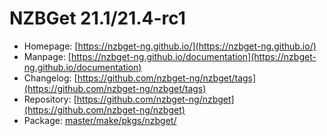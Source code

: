 # NZBGet 21.1/21.4-rc1
 - Homepage: [https://nzbget-ng.github.io/](https://nzbget-ng.github.io/)
 - Manpage: [https://nzbget-ng.github.io/documentation](https://nzbget-ng.github.io/documentation)
 - Changelog: [https://github.com/nzbget-ng/nzbget/tags](https://github.com/nzbget-ng/nzbget/tags)
 - Repository: [https://github.com/nzbget-ng/nzbget](https://github.com/nzbget-ng/nzbget)
 - Package: [master/make/pkgs/nzbget/](https://github.com/Freetz-NG/freetz-ng/tree/master/make/pkgs/nzbget/)

